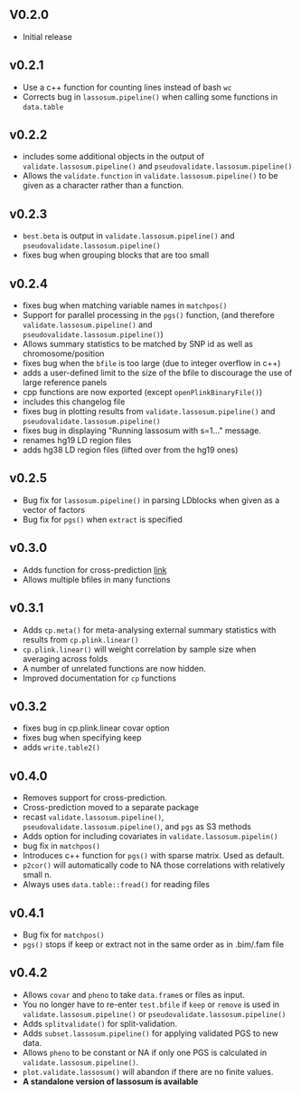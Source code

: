 ## V0.2.0 
* Initial release 

## v0.2.1
* Use a c++ function for counting lines instead of bash `wc`
* Corrects bug in `lassosum.pipeline()` when calling some functions in `data.table`

## v0.2.2
* includes some additional objects in the output of `validate.lassosum.pipeline()` and `pseudovalidate.lassosum.pipeline()`
* Allows the `validate.function` in `validate.lassosum.pipeline()` to be given as a character rather than a function. 

## v0.2.3
* `best.beta` is output in `validate.lassosum.pipeline()` and `pseudovalidate.lassosum.pipeline()`
* fixes bug when grouping blocks that are too small

## v0.2.4
* fixes bug when matching variable names in `matchpos()`
* Support for parallel processing in the `pgs()` function, (and therefore `validate.lassosum.pipeline()` and `pseudovalidate.lassosum.pipeline()`)
* Allows summary statistics to be matched by SNP id as well as chromosome/position 
* fixes bug when the `bfile` is too large (due to integer overflow in c++)
* adds a user-defined limit to the size of the bfile to discourage the use of large reference panels
* cpp functions are now exported (except `openPlinkBinaryFile()`)
* includes this changelog file
* fixes bug in plotting results from `validate.lassosum.pipeline()` and `pseudovalidate.lassosum.pipeline()`
* fixes bug in displaying "Running lassosum with s=1..." message. 
* renames hg19 LD region files
* adds hg38 LD region files (lifted over from the hg19 ones)

## v0.2.5
* Bug fix for `lassosum.pipeline()` in parsing LDblocks when given as a vector of factors
* Bug fix for `pgs()` when `extract` is specified 

## v0.3.0 
* Adds function for cross-prediction [link]()
* Allows multiple bfiles in many functions 

## v0.3.1
* Adds `cp.meta()` for meta-analysing external summary statistics with results from `cp.plink.linear()`
* `cp.plink.linear()` will weight correlation by sample size when averaging across folds
* A number of unrelated functions are now hidden. 
* Improved documentation for `cp` functions

## v0.3.2 
* fixes bug in cp.plink.linear covar option
* fixes bug when specifying keep
* adds `write.table2()` 

## v0.4.0 
* Removes support for cross-prediction. 
* Cross-prediction moved to a separate package
* recast `validate.lassosum.pipeline()`, `pseudovalidate.lassosum.pipeline()`, and `pgs` as S3 methods
* Adds option for including covariates in `validate.lassosum.pipelin()`
* bug fix in `matchpos()`
* Introduces c++ function for `pgs()` with sparse matrix. Used as default. 
* `p2cor()` will automatically code to NA those correlations with relatively small n.
* Always uses `data.table::fread()` for reading files

## v0.4.1
* Bug fix for `matchpos()`
* `pgs()` stops if keep or extract not in the same order as in .bim/.fam file

## v0.4.2
* Allows `covar` and `pheno` to take `data.frame`s or files as input. 
* You no longer have to re-enter `test.bfile` if `keep` or `remove` is used in `validate.lassosum.pipeline()` or `pseudovalidate.lassosum.pipeline()` 
* Adds `splitvalidate()` for split-validation. 
* Adds `subset.lassosum.pipeline()` for applying validated PGS to new data. 
* Allows `pheno` to be constant or NA if only one PGS is calculated in `validate.lassosum.pipeline()`. 
* `plot.validate.lassosum()` will abandon if there are no finite values. 
* **A standalone version of lassosum is available** 


